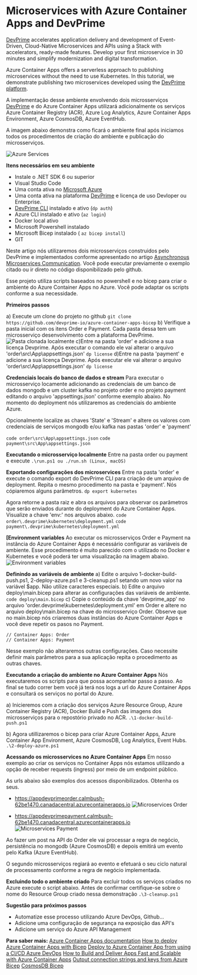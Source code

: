 # Microservices with Azure Container Apps and DevPrime 
[DevPrime](https://devprime.io) accelerates application delivery and development of Event-Driven, Cloud-Native Microservices and APIs using a Stack with accelerators, ready-made features. Develop your first microservice in 30 minutes and simplify modernization and digital transformation.

Azure Container Apps offers a serverless approach to publishing microservices without the need to use Kubernetes. In this tutorial, we demonstrate publishing two microservices developed using the [DevPrime platform](https://devprime.io).

A implementação desse ambiente envolvendo dois microsserviços [DevPrime](https://devprime.io) e do Azure Container Apps utilizará adicionalmente os serviços Azure Container Registry (ACR), Azure Log Analytics, Azure Container Apps Environment, Azure CosmosDB, Azure EventHub.

A imagem abaixo demonstra como ficará o ambiente final após iniciamos todos os procedimentos de criação do ambiente e publicação do microsserviços.

![Azure Services](/public-images/azure-aca-01.png)

**Itens necessários em seu ambiente**
- Instale o .NET SDK 6 ou superior
- Visual Studio Code
- Uma conta ativa no [Microsoft Azure](https://azure.com)
- Uma conta ativa na plataforma [DevPrime](https:/devprime.io) e licença de uso Devloper ou Enterprise.
- [DevPrime CLI](../../../getting-started/) instalado e ativo (`dp auth`)
- Azure CLI instalado e ativo (`az login`)
- Docker local ativo
- Microsoft Powershell instalado
- Microsoft Bicep instalado ( `az bicep install`)
- GIT

Neste artigo nós utilizaremos dois microsserviços construidos pelo DevPrime e implementados conforme apresentado no artigo [Asynchronous Microservices Communication](../../../how-to/asynchronous-microservices-communication/). Você pode executar previamente o exemplo citado ou ir direto no código disponibilizado pelo github.

Esse projeto utiliza scripts baseados no powershell e no bicep para criar o ambiente do Azure Container Apps no Azure. Você pode adaptar os scripts conforme a sua necessidade.

**Primeiros passos**

a) Execute um clone do projeto no github
`git clone https://github.com/devprime-io/azure-container-apps-bicep`
b) Verifique a pasta inicial com os itens Order e Payment. Cada pasta dessa tem um microsserviço desenvolvimento com a plataforma DevPrime.
![Pasta clonada localmente](/public-images/azure-aca-02.png)
c)Entre na pasta 'order' e adicione a sua licença Devprime. Após executar o comando ele vai alterar 
o arquivo 'order\src\App\appsettings.json'
`dp license`
d)Entre na pasta 'payment' e adicione a sua licença Devprime. Após executar ele vai alterar 
o arquivo 'order\src\App\appsettings.json'
`dp license`

**Credenciais locais do banco de dados e stream**
Para executar o microsserviço locamente adicionando as credenciais de um banco de dados mongodb e um cluster kafka no projeto order e no projeto payment editando o arquivo 'appsettings.json' conforme exemplo abaixo. No momento do deployment nós utilizaremos as credenciais do ambiente Azure.

Opcionalmente localize as chaves 'State' e 'Stream' e altere os valores com credenciais de serviços mongodb e/ou kafka nas pastas 'order' e 'payment'

`code order\src\App\appsettings.json`
`code payment\src\App\appsettings.json`

**Executando o microsserviço localmente**
Entre na pasta order ou payment e execute
 `.\run.ps1 ou ./run.sh (Linux, macOS)`

**Exportando configurações dos microservices**
Entre na pasta 'order' e execute o comando export do DevPrime CLI para criação de um arquivo de deployment. Repita o mesmo procedimento na pasta  e 'payment'. Nós cópiaremos alguns parâmetros. 
`dp export kubernetes`

Agora retorne a pasta raiz e abra os arquivos para observar os parâmetros que serão enviados
durante do deployment do Azure Container Apps. Visualize a chave 'env:' nos arquivos abaixo.
`code order\.devprime\kubernetes\deployment.yml`
`code payment\.devprime\kubernetes\deployment.yml`

**[Environment variables**
Ao executar os microsserviços Order e Payment na instância do Azure Container Apps é necessário configurar as variáveis de ambiente. Esse procedimento é muito parecido com o utilizado no Docker e Kubernetes e você poderá ter uma visualização na imagem abaixo.
![Environment variables](/public-images/azure-aca-03.png)

**Definindo as variáveis de ambiente**
a) Edite o arquivo 1-docker-build-push.ps1, 2-deploy-azure.ps1 e 3-cleanup.ps1 setando um novo valor na variável $app. Não utilize caracteres especiais.
b) Edite o arquivo deploy\main.bicep para alterar as configurações das variáveis de ambiente. 
`code deploy\main.bicep`
c) Copie o conteúdo da chave 'devprime_app' no arquivo 'order\.devprime\kubernetes\deployment.yml' em Order e altere no arquivo deploy\main.bicep na chave do microsserviço Order. Observe que no main.bicep nós criaremos duas instâncias do Azure Container Apps e você deve repetir os pasos no Payment.
```
// Container Apps: Order
// Container Apps: Payment
``` 
Nesse exemplo não alteraremos outras configurações. Caso necessite definir mais parâmetros para a sua aplicação repita o procedimento as outras chaves.

**Executando a criação do ambiente no Azure Container Apps**
Nós executaremos os scripts para que possa acompanhar passo a passo. Ao final se tudo correr bem você já terá nos logs a url do Azure Container Apps e consultará os serviços no portal do Azure.

a) Inicieremos com a criação dos serviços Azure Resource Group, Azure Container Registry (ACR), Docker Build e Push das imagens dos microsserviços para o repostório privado no ACR.
`.\1-docker-build-push.ps1`

b) Agora utillizaremos o bicep para criar Azure Container Apps, Azure Container App Environment, Azure CosmosDB, Log Analytics, Event Hubs.
`.\2-deploy-azure.ps1`

**Acessando os microsservices no Azure Container Apps**
Em nosso exemplo ao criar os serviços no Container Apps nós estamos utilizando a opção de receber requests (ingress) por meio de um endpoint público. 

As urls abaixo são exemplos dos acessos disponibilizados. Obtenha os seus.
- https://appdevprimeorder.calmbush-62be1470.canadacentral.azurecontainerapps.io
![Microservices Order](/public-images/azure-aca-04.png)

- https://appdevprimepayment.calmbush-62be1470.canadacentral.azurecontainerapps.io
![Microservices Payment](/public-images/azure-aca-05.png)

Ao fazer um post na API do Order ele vai processar a regra de negócio, persistência no mongodb (Azure CosmosDB) e depois emitirá um evento pelo Kafka (Azure EventHub).

O segundo microsserviços regiará ao evento e efetuará o seu ciclo natural de processamento conforme a regra de negócio implementada.

**Excluindo todo o ambiente criado**
Para excluir todos os serviços criados no Azure execute o script abaixo. Antes de confirmar certifique-se sobre o nome do Resource Group criado nessa demonstração
`.\3-cleanup.ps1`


**Sugestão para próximos passos**
- Automatize esse processo utilizando Azure DevOps, Github...
- Adicione uma configuração de segurança na exposição das API's
- Adicione um serviço do Azure API Management

**Para saber mais:**
[Azure Container Apps documentation](https://docs.microsoft.com/en-us/azure/container-apps/)
[How to deploy Azure Container Apps with Bicep](https://www.thorsten-hans.com/how-to-deploy-azure-container-apps-with-bicep/)
[Deploy to Azure Container App from using a CI/CD Azure DevOps](https://thomasthornton.cloud/2022/02/11/deploy-to-azure-container-app-from-azure-container-registry-using-a-ci-cd-azure-devops-pipeline-and-azure-cli%EF%BF%BC/)
[How to Build and Deliver Apps Fast and Scalable with Azure Container Apps](https://www.youtube.com/watch?v=b3dopSTnSRg)
[Output connection strings and keys from Azure Bicep](https://blog.johnnyreilly.com/2021/07/07/output-connection-strings-and-keys-from-azure-bicep/)
[CosmosDB Bicep](https://docs.microsoft.com/en-us/azure/cosmos-db/mongodb/manage-with-bicep)
